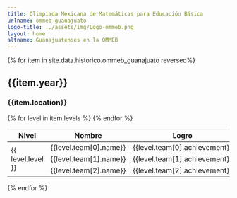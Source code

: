 ```yaml
---
title: Olimpiada Mexicana de Matemáticas para Educación Básica
urlname: ommeb-guanajuato
logo-title: ../assets/img/Logo-ommeb.png
layout: home
altname: Guanajuatenses en la OMMEB
---
```

  <div class= "row">
  {% for item in site.data.historico.ommeb_guanajuato reversed%}
  <h2 class="text-center">{{item.year}}</h2>
  <h3 class="text-center">{{item.location}}</h3>
  <table class="table table-dark table-hover">
    <thead>
      <tr>
        <th scope="col">Nivel</th>
        <th scope="col">Nombre</th>
        <th scope="col">Logro</th>
        <th scope="col">Logro en equipo</th>
      </tr>
    </thead>
    <tbody>
      {% for level in item.levels %}
      <tr>
        <td rowspan="3" class= "align-middle text-center">{{ level.level }}</td>
        <td>{{level.team[0].name}}</td>
        <td>{{level.team[0].achievement}}</td>
        <td rowspan="3" class= "align-middle text-center">{{level.team_achievement}}</td>
      </tr>
      <tr>
        <td>{{level.team[1].name}}</td>
        <td>{{level.team[1].achievement}}</td>
      </tr>
      <tr>
        <td>{{level.team[2].name}}</td>
        <td>{{level.team[2].achievement}}</td>
      </tr>
      {% endfor %}
    </tbody>
  </table>
  {% endfor %}
</div>